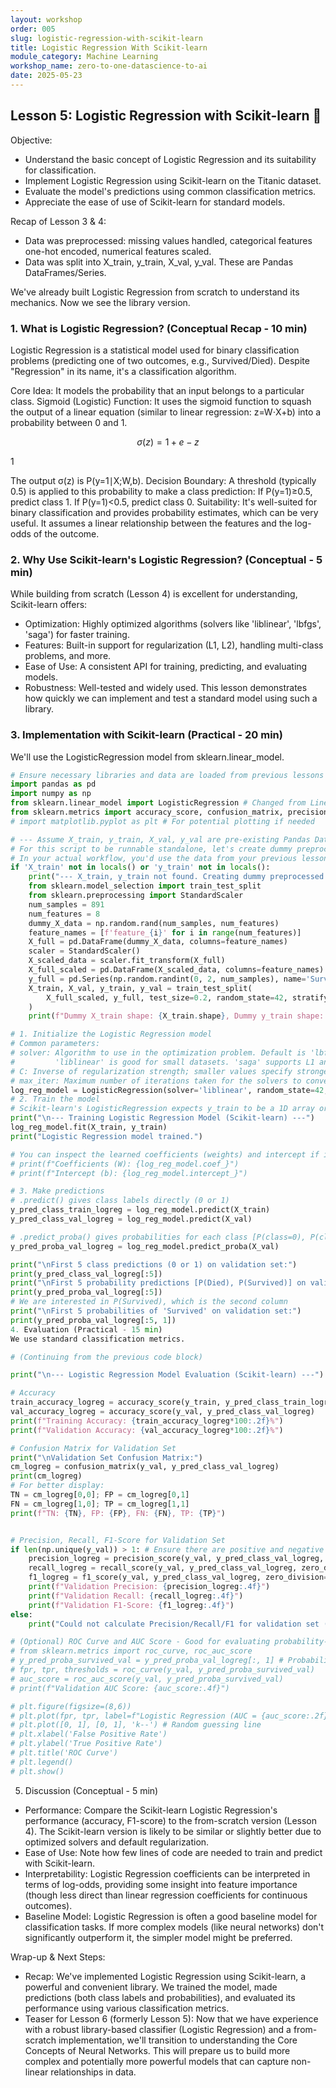 ```yaml
---
layout: workshop
order: 005
slug: logistic-regression-with-scikit-learn
title: Logistic Regression With Scikit-learn
module_category: Machine Learning
workshop_name: zero-to-one-datascience-to-ai
date: 2025-05-23
---
```

## Lesson 5: Logistic Regression with Scikit-learn 🎯

Objective:
- Understand the basic concept of Logistic Regression and its suitability for classification.
- Implement Logistic Regression using Scikit-learn on the Titanic dataset.
- Evaluate the model's predictions using common classification metrics.
- Appreciate the ease of use of Scikit-learn for standard models.

Recap of Lesson 3 & 4:
- Data was preprocessed: missing values handled, categorical features one-hot encoded, numerical features scaled.
- Data was split into X_train, y_train, X_val, y_val. These are Pandas DataFrames/Series.

We've already built Logistic Regression from scratch to understand its mechanics. Now we see the library version.

### 1. What is Logistic Regression? (Conceptual Recap - 10 min)
Logistic Regression is a statistical model used for binary classification problems (predicting one of two outcomes, e.g., Survived/Died). Despite "Regression" in its name, it's a classification algorithm.

Core Idea: It models the probability that an input belongs to a particular class.
Sigmoid (Logistic) Function: It uses the sigmoid function to squash the output of a linear equation (similar to linear regression: z=W⋅X+b) into a probability between 0 and 1.

$$σ(z)=1+e−z$$

1
​

The output σ(z) is P(y=1∣X;W,b).
Decision Boundary: A threshold (typically 0.5) is applied to this probability to make a class prediction:
If P(y=1)≥0.5, predict class 1.
If P(y=1)<0.5, predict class 0.
Suitability: It's well-suited for binary classification and provides probability estimates, which can be very useful. It assumes a linear relationship between the features and the log-odds of the outcome.

### 2. Why Use Scikit-learn's Logistic Regression? (Conceptual - 5 min)
While building from scratch (Lesson 4) is excellent for understanding, Scikit-learn offers:

- Optimization: Highly optimized algorithms (solvers like 'liblinear', 'lbfgs', 'saga') for faster training.
- Features: Built-in support for regularization (L1, L2), handling multi-class problems, and more.
- Ease of Use: A consistent API for training, predicting, and evaluating models.
- Robustness: Well-tested and widely used.
This lesson demonstrates how quickly we can implement and test a standard model using such a library.

### 3. Implementation with Scikit-learn (Practical - 20 min)
We'll use the LogisticRegression model from sklearn.linear_model.

```python
# Ensure necessary libraries and data are loaded from previous lessons
import pandas as pd
import numpy as np
from sklearn.linear_model import LogisticRegression # Changed from LinearRegression
from sklearn.metrics import accuracy_score, confusion_matrix, precision_score, recall_score, f1_score
# import matplotlib.pyplot as plt # For potential plotting if needed

# --- Assume X_train, y_train, X_val, y_val are pre-existing Pandas DataFrames/Series ---
# For this script to be runnable standalone, let's create dummy preprocessed data
# In your actual workflow, you'd use the data from your previous lessons.
if 'X_train' not in locals() or 'y_train' not in locals():
    print("--- X_train, y_train not found. Creating dummy preprocessed data for Lesson 5. ---")
    from sklearn.model_selection import train_test_split
    from sklearn.preprocessing import StandardScaler
    num_samples = 891
    num_features = 8
    dummy_X_data = np.random.rand(num_samples, num_features)
    feature_names = [f'feature_{i}' for i in range(num_features)]
    X_full = pd.DataFrame(dummy_X_data, columns=feature_names)
    scaler = StandardScaler()
    X_scaled_data = scaler.fit_transform(X_full)
    X_full_scaled = pd.DataFrame(X_scaled_data, columns=feature_names)
    y_full = pd.Series(np.random.randint(0, 2, num_samples), name='Survived')
    X_train, X_val, y_train, y_val = train_test_split(
        X_full_scaled, y_full, test_size=0.2, random_state=42, stratify=y_full
    )
    print(f"Dummy X_train shape: {X_train.shape}, Dummy y_train shape: {y_train.shape}")

# 1. Initialize the Logistic Regression model
# Common parameters:
# solver: Algorithm to use in the optimization problem. Default is 'lbfgs'.
#         'liblinear' is good for small datasets. 'saga' supports L1 and L2.
# C: Inverse of regularization strength; smaller values specify stronger regularization. Default is 1.0.
# max_iter: Maximum number of iterations taken for the solvers to converge.
log_reg_model = LogisticRegression(solver='liblinear', random_state=42, max_iter=200)
# 2. Train the model
# Scikit-learn's LogisticRegression expects y_train to be a 1D array or Series.
print("\n--- Training Logistic Regression Model (Scikit-learn) ---")
log_reg_model.fit(X_train, y_train)
print("Logistic Regression model trained.")

# You can inspect the learned coefficients (weights) and intercept if interested
# print(f"Coefficients (W): {log_reg_model.coef_}")
# print(f"Intercept (b): {log_reg_model.intercept_}")

# 3. Make predictions
# .predict() gives class labels directly (0 or 1)
y_pred_class_train_logreg = log_reg_model.predict(X_train)
y_pred_class_val_logreg = log_reg_model.predict(X_val)

# .predict_proba() gives probabilities for each class [P(class=0), P(class=1)]
y_pred_proba_val_logreg = log_reg_model.predict_proba(X_val)

print("\nFirst 5 class predictions (0 or 1) on validation set:")
print(y_pred_class_val_logreg[:5])
print("\nFirst 5 probability predictions [P(Died), P(Survived)] on validation set:")
print(y_pred_proba_val_logreg[:5])
# We are interested in P(Survived), which is the second column
print("\nFirst 5 probabilities of 'Survived' on validation set:")
print(y_pred_proba_val_logreg[:5, 1])
4. Evaluation (Practical - 15 min)
We use standard classification metrics.

# (Continuing from the previous code block)

print("\n--- Logistic Regression Model Evaluation (Scikit-learn) ---")

# Accuracy
train_accuracy_logreg = accuracy_score(y_train, y_pred_class_train_logreg)
val_accuracy_logreg = accuracy_score(y_val, y_pred_class_val_logreg)
print(f"Training Accuracy: {train_accuracy_logreg*100:.2f}%")
print(f"Validation Accuracy: {val_accuracy_logreg*100:.2f}%")

# Confusion Matrix for Validation Set
print("\nValidation Set Confusion Matrix:")
cm_logreg = confusion_matrix(y_val, y_pred_class_val_logreg)
print(cm_logreg)
# For better display:
TN = cm_logreg[0,0]; FP = cm_logreg[0,1]
FN = cm_logreg[1,0]; TP = cm_logreg[1,1]
print(f"TN: {TN}, FP: {FP}, FN: {FN}, TP: {TP}")


# Precision, Recall, F1-Score for Validation Set
if len(np.unique(y_val)) > 1: # Ensure there are positive and negative classes in true labels
    precision_logreg = precision_score(y_val, y_pred_class_val_logreg, zero_division=0)
    recall_logreg = recall_score(y_val, y_pred_class_val_logreg, zero_division=0)
    f1_logreg = f1_score(y_val, y_pred_class_val_logreg, zero_division=0)
    print(f"Validation Precision: {precision_logreg:.4f}")
    print(f"Validation Recall: {recall_logreg:.4f}")
    print(f"Validation F1-Score: {f1_logreg:.4f}")
else:
    print("Could not calculate Precision/Recall/F1 for validation set (e.g., only one class in true labels).")

# (Optional) ROC Curve and AUC Score - Good for evaluating probability-based classifiers
# from sklearn.metrics import roc_curve, roc_auc_score
# y_pred_proba_survived_val = y_pred_proba_val_logreg[:, 1] # Probabilities for the positive class (Survived)
# fpr, tpr, thresholds = roc_curve(y_val, y_pred_proba_survived_val)
# auc_score = roc_auc_score(y_val, y_pred_proba_survived_val)
# print(f"Validation AUC Score: {auc_score:.4f}")

# plt.figure(figsize=(8,6))
# plt.plot(fpr, tpr, label=f"Logistic Regression (AUC = {auc_score:.2f})")
# plt.plot([0, 1], [0, 1], 'k--') # Random guessing line
# plt.xlabel('False Positive Rate')
# plt.ylabel('True Positive Rate')
# plt.title('ROC Curve')
# plt.legend()
# plt.show()
```

5. Discussion (Conceptual - 5 min)
- Performance: Compare the Scikit-learn Logistic Regression's performance (accuracy, F1-score) to the from-scratch version (Lesson 4). The Scikit-learn version is likely to be similar or slightly better due to optimized solvers and default regularization.
- Ease of Use: Note how few lines of code are needed to train and predict with Scikit-learn.
- Interpretability: Logistic Regression coefficients can be interpreted in terms of log-odds, providing some insight into feature importance (though less direct than linear regression coefficients for continuous outcomes).
- Baseline Model: Logistic Regression is often a good baseline model for classification tasks. If more complex models (like neural networks) don't significantly outperform it, the simpler model might be preferred.

Wrap-up & Next Steps:
- Recap: We've implemented Logistic Regression using Scikit-learn, a powerful and convenient library. We trained the model, made predictions (both class labels and probabilities), and evaluated its performance using various classification metrics.
- Teaser for Lesson 6 (formerly Lesson 5): Now that we have experience with a robust library-based classifier (Logistic Regression) and a from-scratch implementation, we'll transition to understanding the Core Concepts of Neural Networks. This will prepare us to build more complex and potentially more powerful models that can capture non-linear relationships in data.
